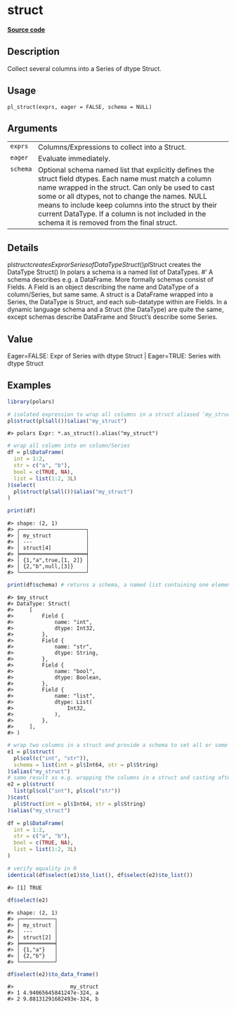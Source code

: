 
# struct

[**Source code**](https://github.com/pola-rs/r-polars/tree/main/R/functions__lazy.R#L715)

## Description

Collect several columns into a Series of dtype Struct.

## Usage

<pre><code class='language-R'>pl_struct(exprs, eager = FALSE, schema = NULL)
</code></pre>

## Arguments

<table>
<tr>
<td style="white-space: nowrap; font-family: monospace; vertical-align: top">
<code id="pl_struct_:_exprs">exprs</code>
</td>
<td>
Columns/Expressions to collect into a Struct.
</td>
</tr>
<tr>
<td style="white-space: nowrap; font-family: monospace; vertical-align: top">
<code id="pl_struct_:_eager">eager</code>
</td>
<td>
Evaluate immediately.
</td>
</tr>
<tr>
<td style="white-space: nowrap; font-family: monospace; vertical-align: top">
<code id="pl_struct_:_schema">schema</code>
</td>
<td>
Optional schema named list that explicitly defines the struct field
dtypes. Each name must match a column name wrapped in the struct. Can
only be used to cast some or all dtypes, not to change the names. NULL
means to include keep columns into the struct by their current DataType.
If a column is not included in the schema it is removed from the final
struct.
</td>
</tr>
</table>

## Details

pl$struct creates Expr or Series of DataType Struct() pl$Struct creates
the DataType Struct() In polars a schema is a named list of DataTypes.
#’ A schema describes e.g. a DataFrame. More formally schemas consist of
Fields. A Field is an object describing the name and DataType of a
column/Series, but same same. A struct is a DataFrame wrapped into a
Series, the DataType is Struct, and each sub-datatype within are Fields.
In a dynamic language schema and a Struct (the DataType) are quite the
same, except schemas describe DataFrame and Struct’s describe some
Series.

## Value

Eager=FALSE: Expr of Series with dtype Struct | Eager=TRUE: Series with
dtype Struct

## Examples

``` r
library(polars)

# isolated expression to wrap all columns in a struct aliased 'my_struct'
pl$struct(pl$all())$alias("my_struct")
```

    #> polars Expr: *.as_struct().alias("my_struct")

``` r
# wrap all column into on column/Series
df = pl$DataFrame(
  int = 1:2,
  str = c("a", "b"),
  bool = c(TRUE, NA),
  list = list(1:2, 3L)
)$select(
  pl$struct(pl$all())$alias("my_struct")
)

print(df)
```

    #> shape: (2, 1)
    #> ┌─────────────────────┐
    #> │ my_struct           │
    #> │ ---                 │
    #> │ struct[4]           │
    #> ╞═════════════════════╡
    #> │ {1,"a",true,[1, 2]} │
    #> │ {2,"b",null,[3]}    │
    #> └─────────────────────┘

``` r
print(df$schema) # returns a schema, a named list containing one element a Struct named my_struct
```

    #> $my_struct
    #> DataType: Struct(
    #>     [
    #>         Field {
    #>             name: "int",
    #>             dtype: Int32,
    #>         },
    #>         Field {
    #>             name: "str",
    #>             dtype: String,
    #>         },
    #>         Field {
    #>             name: "bool",
    #>             dtype: Boolean,
    #>         },
    #>         Field {
    #>             name: "list",
    #>             dtype: List(
    #>                 Int32,
    #>             ),
    #>         },
    #>     ],
    #> )

``` r
# wrap two columns in a struct and provide a schema to set all or some DataTypes by name
e1 = pl$struct(
  pl$col(c("int", "str")),
  schema = list(int = pl$Int64, str = pl$String)
)$alias("my_struct")
# same result as e.g. wrapping the columns in a struct and casting afterwards
e2 = pl$struct(
  list(pl$col("int"), pl$col("str"))
)$cast(
  pl$Struct(int = pl$Int64, str = pl$String)
)$alias("my_struct")

df = pl$DataFrame(
  int = 1:2,
  str = c("a", "b"),
  bool = c(TRUE, NA),
  list = list(1:2, 3L)
)

# verify equality in R
identical(df$select(e1)$to_list(), df$select(e2)$to_list())
```

    #> [1] TRUE

``` r
df$select(e2)
```

    #> shape: (2, 1)
    #> ┌───────────┐
    #> │ my_struct │
    #> │ ---       │
    #> │ struct[2] │
    #> ╞═══════════╡
    #> │ {1,"a"}   │
    #> │ {2,"b"}   │
    #> └───────────┘

``` r
df$select(e2)$to_data_frame()
```

    #>                  my_struct
    #> 1 4.94065645841247e-324, a
    #> 2 9.88131291682493e-324, b
